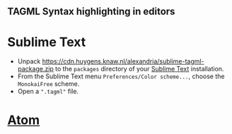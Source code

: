 ## TAGML Syntax highlighting in editors

# Sublime Text
- Unpack <https://cdn.huygens.knaw.nl/alexandria/sublime-tagml-package.zip> to the `packages` directory of your [Sublime Text](https://www.sublimetext.com/) installation.
- From the Sublime Text menu `Preferences/Color scheme...`, choose the `MonokaiFree` scheme.
- Open a `".tagml"` file.

# [Atom](https://atom.io/)